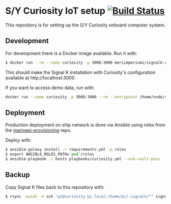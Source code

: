 S/Y Curiosity IoT setup [![Build Status](https://travis-ci.com/meri-imperiumi/curiosity.svg?branch=master)](https://travis-ci.com/meri-imperiumi/curiosity)
=======================

This repository is for setting up the S/Y Curiosity onboard computer system.

## Development

For development there is a Docker image available. Run it with:

```bash
$ docker run --rm --name curiosity -p 3000:3000 meriimperiumi/signalk-curiosity:latest
```

This should make the Signal K installation with Curiosity's configuration available at http://localhost:3000

If you want to access demo data, run with:

```bash
docker run --name curiosity -p 3000:3000 --rm --entrypoint /home/node/signalk/bin/signalk-server meriimperiumi/signalk-curiosity:latest --sample-nmea0183-data
```

## Deployment

Production deployment on ship network is done via Ansible using roles from the [marinepi-provisioning](https://github.com/meri-imperiumi/marinepi-provisioning) repo.

Deploy with:

```bash
$ ansible-galaxy install -r requirements.yml -p roles
$ export ANSIBLE_ROLES_PATH=`pwd`/roles
$ ansible-playbook -i hosts playbooks/curiosity.yml --ask-vault-pass
```

## Backup

Copy Signal K files back to this repository with:

```bash
$ rsync -avzuh -e ssh "pi@curiosity-pi.local:/home/pi/.signalk/*" signalk
```
